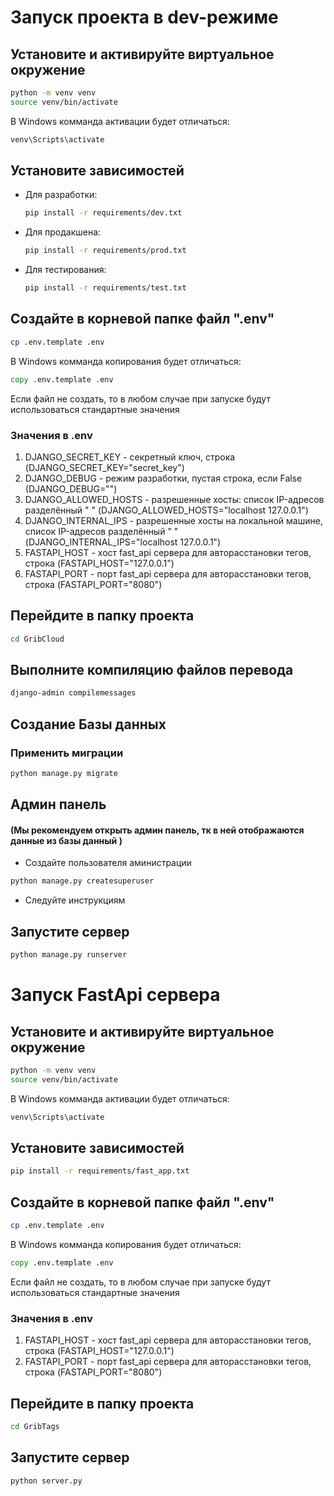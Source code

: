 # Запуск проекта в dev-режиме

## Установите и активируйте виртуальное окружение

 ```bash
python -m venv venv
source venv/bin/activate
```

В Windows комманда активации будет отличаться:

```bat
venv\Scripts\activate
```

## Установите зависимостей

* Для разработки:

    ```bash
    pip install -r requirements/dev.txt
    ```

* Для продакшена:

    ```bash
    pip install -r requirements/prod.txt
    ```

* Для тестирования:

    ```bash
    pip install -r requirements/test.txt
    ```

## Создайте в корневой папке файл ".env"

```bash
cp .env.template .env
```

В Windows комманда копирования будет отличаться:

```bat
copy .env.template .env
```

Если файл не создать, то в любом случае при запуске будут использоваться стандартные значения

### Значения в .env

1. DJANGO_SECRET_KEY - секретный ключ, строка (DJANGO_SECRET_KEY="secret_key")
2. DJANGO_DEBUG - режим разработки, пустая строка, если False (DJANGO_DEBUG="")
3. DJANGO_ALLOWED_HOSTS - разрешенные хосты: список IP-адресов разделённый " " (DJANGO_ALLOWED_HOSTS="localhost 127.0.0.1")
4. DJANGO_INTERNAL_IPS - разрешенные хосты на локальной машине, список IP-адресов разделённый " " (DJANGO_INTERNAL_IPS="localhost 127.0.0.1")
5. FASTAPI_HOST - хост fast_api сервера для авторасстановки тегов, строка (FASTAPI_HOST="127.0.0.1")
6. FASTAPI_PORT - порт fast_api сервера для авторасстановки тегов, строка (FASTAPI_PORT="8080")

## Перейдите в папку проекта

```bash
cd GribCloud
```

## Выполните компиляцию файлов перевода

```bash
django-admin compilemessages
```

## Создание Базы данных

### Применить миграции

```bash
python manage.py migrate
```

## Админ панель

#### (Мы рекомендуем открыть админ панель, тк в ней отображаются данные из базы данный )

* Создайте пользователя аминистрации

```bash
python manage.py createsuperuser
```

* Следуйте инструкциям

## Запустите сервер

```bash
python manage.py runserver
```


# Запуск FastApi сервера

## Установите и активируйте виртуальное окружение

 ```bash
python -m venv venv
source venv/bin/activate
```

В Windows комманда активации будет отличаться:

```bat
venv\Scripts\activate
```

## Установите зависимостей

```bash
pip install -r requirements/fast_app.txt
```

## Создайте в корневой папке файл ".env"

```bash
cp .env.template .env
```

В Windows комманда копирования будет отличаться:

```bat
copy .env.template .env
```

Если файл не создать, то в любом случае при запуске будут использоваться стандартные значения

### Значения в .env

1. FASTAPI_HOST - хост fast_api сервера для авторасстановки тегов, строка (FASTAPI_HOST="127.0.0.1")
2. FASTAPI_PORT - порт fast_api сервера для авторасстановки тегов, строка (FASTAPI_PORT="8080")

## Перейдите в папку проекта

```bash
cd GribTags
```

## Запустите сервер

```bash
python server.py
```
